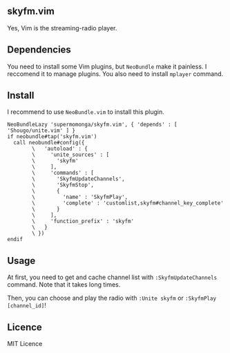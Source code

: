 ## skyfm.vim

Yes, Vim is the streaming-radio player.

## Dependencies

You need to install some Vim plugins, but `NeoBundle` make it painless. I reccomend it to manage plugins.
You also need to install `mplayer` command.


## Install

I recommend to use `NeoBundle.vim` to install this plugin.


```vim
NeoBundleLazy 'supermomonga/skyfm.vim', { 'depends' : [ 'Shougo/unite.vim' ] }
if neobundle#tap('skyfm.vim')
  call neobundle#config({
        \   'autoload' : {
        \     'unite_sources' : [
        \       'skyfm'
        \     ],
        \     'commands' : [
        \       'SkyfmUpdateChannels',
        \       'SkyfmStop',
        \       {
        \         'name' : 'SkyfmPlay',
        \         'complete' : 'customlist,skyfm#channel_key_complete'
        \       }
        \     ],
        \     'function_prefix' : 'skyfm'
        \   }
        \ })
endif
```


## Usage

At first, you need to get and cache channel list with `:SkyfmUpdateChannels` command. Note that it takes long times.

Then, you can choose and play the radio with `:Unite skyfm` or `:SkyfmPlay [channel_id]`!

## Licence

MIT Licence

